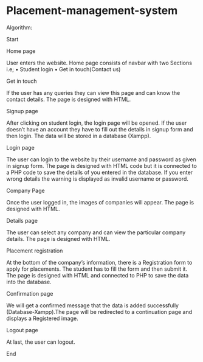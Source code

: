 # Placement-management-system
 
Algorithm:

Start

Home page

User enters the website. Home page consists of navbar with two Sections i.e;
• Student login
• Get in touch(Contact us)

Get in touch

If the user has any queries they can view this page and can know the contact details. The page is 
designed with HTML. 

Signup page

After clicking on student login, the login page will be opened. If the user doesn’t have an 
account they have to fill out the details in signup form and then login. The data will be stored in
a database (Xampp).

Login page

The user can login to the website by their username and password as given in signup form. The 
page is designed with HTML code but it is connected to a PHP code to save the details of you 
entered in the database. If you enter wrong details the warning is displayed as invalid username 
or password.

Company Page

Once the user logged in, the images of companies will appear. The page is designed with HTML.

Details page

The user can select any company and can view the particular company details. The page is 
designed with HTML.

Placement registration

At the bottom of the company’s information, there is a Registration form to apply for 
placements. The student has to fill the form and then submit it. The page is designed with HTML 
and connected to PHP to save the data into the database. 

Confirmation page

We will get a confirmed message that the data is added successfully (Database-Xampp).The page 
will be redirected to a continuation page and displays a Registered image.

Logout page

At last, the user can logout.

End

